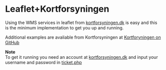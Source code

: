 # Leaflet+Kortforsyningen
Using the WMS services in leaflet from [kortforsyningen.dk][] is easy and this is the minimum implementation to get you up and running.

Additional examples are avaliable from Kortforsyningen at [Kortforyningen on GitHub][]

**Note**<br />
To get it running you need an account at [kortforsyningen.dk][] and input your username and password in [ticket.php](ticket/ticket.php)

[kortforsyningen.dk]: http://kortforsyningen.dk
[Kortforyningen on GitHub]: https://github.com/Kortforsyningen/utilities_and_example_implementations/tree/master/examples/leaflet
